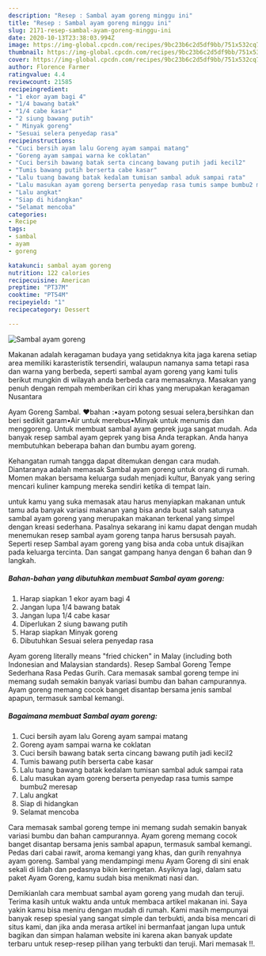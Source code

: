 ```yaml
---
description: "Resep : Sambal ayam goreng minggu ini"
title: "Resep : Sambal ayam goreng minggu ini"
slug: 2171-resep-sambal-ayam-goreng-minggu-ini
date: 2020-10-13T23:38:03.994Z
image: https://img-global.cpcdn.com/recipes/9bc23b6c2d5df9bb/751x532cq70/sambal-ayam-goreng-foto-resep-utama.jpg
thumbnail: https://img-global.cpcdn.com/recipes/9bc23b6c2d5df9bb/751x532cq70/sambal-ayam-goreng-foto-resep-utama.jpg
cover: https://img-global.cpcdn.com/recipes/9bc23b6c2d5df9bb/751x532cq70/sambal-ayam-goreng-foto-resep-utama.jpg
author: Florence Farmer
ratingvalue: 4.4
reviewcount: 21585
recipeingredient:
- "1 ekor ayam bagi 4"
- "1/4 bawang batak"
- "1/4 cabe kasar"
- "2 siung bawang putih"
- " Minyak goreng"
- "Sesuai selera penyedap rasa"
recipeinstructions:
- "Cuci bersih ayam lalu Goreng ayam sampai matang"
- "Goreng ayam sampai warna ke coklatan"
- "Cuci bersih bawang batak serta cincang bawang putih jadi kecil2"
- "Tumis bawang putih berserta cabe kasar"
- "Lalu tuang bawang batak kedalam tumisan sambal aduk sampai rata"
- "Lalu masukan ayam goreng berserta penyedap rasa tumis sampe bumbu2 meresap"
- "Lalu angkat"
- "Siap di hidangkan"
- "Selamat mencoba"
categories:
- Recipe
tags:
- sambal
- ayam
- goreng

katakunci: sambal ayam goreng 
nutrition: 122 calories
recipecuisine: American
preptime: "PT37M"
cooktime: "PT54M"
recipeyield: "1"
recipecategory: Dessert

---
```



![Sambal ayam goreng](https://img-global.cpcdn.com/recipes/9bc23b6c2d5df9bb/751x532cq70/sambal-ayam-goreng-foto-resep-utama.jpg)

Makanan adalah keragaman budaya yang setidaknya kita jaga karena setiap area memiliki karasteristik tersendiri, walaupun namanya sama tetapi rasa dan warna yang berbeda, seperti sambal ayam goreng yang kami tulis berikut mungkin di wilayah anda berbeda cara memasaknya. Masakan yang penuh dengan rempah memberikan ciri khas yang merupakan keragaman Nusantara

Ayam Goreng Sambal. ❤️bahan :•ayam potong sesuai selera,bersihkan dan beri sedikit garam•Air untuk merebus•Minyak untuk menumis dan menggoreng. Untuk membuat sambal ayam geprek juga sangat mudah. Ada banyak resep sambal ayam geprek yang bisa Anda terapkan. Anda hanya membutuhkan beberapa bahan dan bumbu ayam goreng.

Kehangatan rumah tangga dapat ditemukan dengan cara mudah. Diantaranya adalah memasak Sambal ayam goreng untuk orang di rumah. Momen makan bersama keluarga sudah menjadi kultur, Banyak yang sering mencari kuliner kampung mereka sendiri ketika di tempat lain.

untuk kamu yang suka memasak atau harus menyiapkan makanan untuk tamu ada banyak variasi makanan yang bisa anda buat salah satunya sambal ayam goreng yang merupakan makanan terkenal yang simpel dengan kreasi sederhana. Pasalnya sekarang ini kamu dapat dengan mudah menemukan resep sambal ayam goreng tanpa harus bersusah payah.
Seperti resep Sambal ayam goreng yang bisa anda coba untuk disajikan pada keluarga tercinta. Dan sangat gampang hanya dengan 6 bahan dan 9 langkah.


<!--inarticleads1-->

##### Bahan-bahan yang dibutuhkan membuat Sambal ayam goreng:

1. Harap siapkan 1 ekor ayam bagi 4
1. Jangan lupa 1/4 bawang batak
1. Jangan lupa 1/4 cabe kasar
1. Diperlukan 2 siung bawang putih
1. Harap siapkan  Minyak goreng
1. Dibutuhkan Sesuai selera penyedap rasa


Ayam goreng literally means &#34;fried chicken&#34; in Malay (including both Indonesian and Malaysian standards). Resep Sambal Goreng Tempe Sederhana Rasa Pedas Gurih. Cara memasak sambal goreng tempe ini memang sudah semakin banyak variasi bumbu dan bahan campurannya. Ayam goreng memang cocok banget disantap bersama jenis sambal apapun, termasuk sambal kemangi. 

<!--inarticleads2-->

##### Bagaimana membuat  Sambal ayam goreng:

1. Cuci bersih ayam lalu Goreng ayam sampai matang
1. Goreng ayam sampai warna ke coklatan
1. Cuci bersih bawang batak serta cincang bawang putih jadi kecil2
1. Tumis bawang putih berserta cabe kasar
1. Lalu tuang bawang batak kedalam tumisan sambal aduk sampai rata
1. Lalu masukan ayam goreng berserta penyedap rasa tumis sampe bumbu2 meresap
1. Lalu angkat
1. Siap di hidangkan
1. Selamat mencoba


Cara memasak sambal goreng tempe ini memang sudah semakin banyak variasi bumbu dan bahan campurannya. Ayam goreng memang cocok banget disantap bersama jenis sambal apapun, termasuk sambal kemangi. Pedas dari cabai rawit, aroma kemangi yang khas, dan gurih renyahnya ayam goreng. Sambal yang mendampingi menu Ayam Goreng di sini enak sekali di lidah dan pedasnya bikin keringetan. Asyiknya lagi, dalam satu paket Ayam Goreng, kamu sudah bisa menikmati nasi dan. 

Demikianlah cara membuat sambal ayam goreng yang mudah dan teruji. Terima kasih untuk waktu anda untuk membaca artikel makanan ini. Saya yakin kamu bisa meniru dengan mudah di rumah. Kami masih mempunyai banyak resep spesial yang sangat simple dan terbukti, anda bisa mencari di situs kami, dan jika anda merasa artikel ini bermanfaat jangan lupa untuk bagikan dan simpan halaman website ini karena akan banyak update terbaru untuk resep-resep pilihan yang terbukti dan teruji. Mari memasak !!. 
